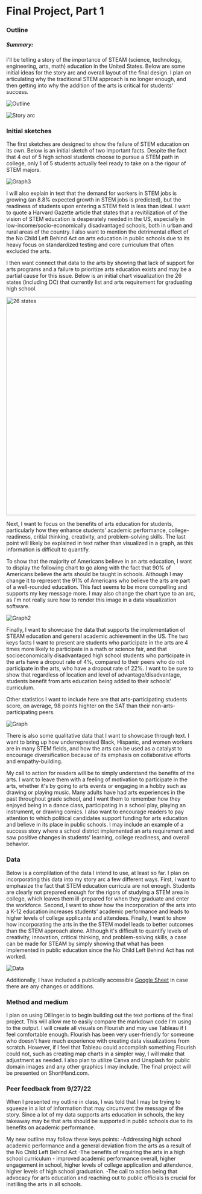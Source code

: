 # Final Project, Part 1

### Outline

##### Summary:
I'll be telling a story of the importance of STEAM (science, technology, engineering, arts, math) education in the United States. Below are some initial ideas for the story arc and overall layout of the final design. I plan on articulating why the traditional STEM approach is no longer enough, and then getting into why the addition of the arts is critical for students' success.

![Outline](https://user-images.githubusercontent.com/112141969/192301340-fd2c7bff-6300-4b7c-bf17-c2f2d4069eda.jpg)

![Story arc](https://user-images.githubusercontent.com/112141969/192301489-64912a9a-b8e1-4715-b6df-b241af4d1e47.jpg)

### Initial sketches
The first sketches are designed to show the failure of STEM education on its own. Below is an initial sketch of two important facts. Despite the fact that 4 out of 5 high school students choose to pursue a STEM path in college, only 1 of 5 students actually feel ready to take on a the rigour of STEM majors.

![Graph3](https://user-images.githubusercontent.com/112141969/192301815-ec2e9ef1-a87c-4cae-9592-998109b16168.jpg)

I will also explain in text that the demand for workers in STEM jobs is growing (an 8.8% expected growth in STEM jobs is predicted), but the readiness of students upon entering a STEM field is less than ideal. I want to quote a Harvard Gazette article that states that a revitilization of of the vision of STEM education is desperately needed in the US, especially in low-income/socio-economically disadvantaged schools, both in urban and rural areas of the country. I also want to mention the detrimental effect of the No Child Left Behind Act on arts education in public schools due to its heavy focus on standardized testing and core curriculum that often excluded the arts.

I then want connect that data to the arts by showing that lack of support for arts programs and a failure to prioritize arts education exists and may be a partial cause for this issue. Below is an initial chart visualization the 26 states (including DC) that currently list and arts requirement for graduating high school.

<img width="577" alt="26 states" src="https://user-images.githubusercontent.com/112141969/192302204-94fdcf0d-df3a-48ca-a88e-046851b3f29a.png">

Next, I want to focus on the benefits of arts education for students, particularly how they enhance students' academic performance, college-readiness, critial thinking, creativity, and problem-solving skills. The last point will likely be explained in text rather than visualized in a graph, as this information is difficult to quantify.

To show that the majority of Americans believe in an arts education, I want to display the following chart to go along with the fact that 90% of Americans believe the arts should be taught in schools. Although I may change it to represent the 91% of Americans who believe the arts are part of a well-rounded education. This fact seems to be more compelling and supports my key message more. I may also change the chart type to an arc, as I'm not really sure how to render this image in a data visualization software.

![Graph2](https://user-images.githubusercontent.com/112141969/192303395-2f83246a-1585-4077-af5c-215de430d5d4.jpg)

Finally, I want to showcase the data that supports the implementation of STEAM education and general academic achievement in the US. The two keys facts I want to present are students who participate in the arts are 4 times more likely to participate in a math or science fair, and that socioeconomically disadvantaged high school students who participate in the arts have a dropout rate of 4%, compared to their peers who do not participate in the arts, who have a dropout rate of 22%. I want to be sure to show that regardless of location and level of advantage/disadvantage, students benefit from arts education being added to their schools' curriculum.

Other statistics I want to include here are that arts-participating students score, on average, 98 points highter on the SAT than their non-arts-participating peers.

![Graph](https://user-images.githubusercontent.com/112141969/192303584-2270d5a6-db13-4310-a04c-c25b7eac5c58.jpg)

There is also some qualitative data that I want to showcase through text. I want to bring up how underreprested Black, Hispanic, and women workers are in many STEM fields, and how the arts can be used as a catalyst to encourage diversification because of its emphasis on collaborative efforts and empathy-building.

My call to action for readers will be to simply understand the benefits of the arts. I want to leave them with a feeling of motivation to participate in the arts, whether it's by going to arts events or engaging in a hobby such as drawing or playing music. Many adults have had arts experiences in the past throughout grade school, and I want them to remember how they enjoyed being in a dance class, participating in a school play, playing an instrument, or drawing comics. I also want to encourage readers to pay attention to which political candidates support funding for arts education and believe in its place in public schools. I may include an example of a success story where a school district implemented an arts requirement and saw positive changes in students' learning, college readiness, and overall behavior.

### Data
Below is a complilation of the data I intend to use, at least so far. I plan on incorporating this data into my story arc a few different ways. First, I want to emphasize the fact that STEM education curricula are not enough. Students are clearly not prepared enough for the rigors of studying a STEM area in college, which leaves them ill-prepared for when they graduate and enter the workforce. Second, I want to show how the incorporation of the arts into a K-12 education increases students' academic performance and leads to higher levels of college applicants and attendees. Finally, I want to show how incorporating the arts in the the STEM model leads to better outcomes than the STEM approach alone. Although it's difficult to quantify levels of creativity, innovation, critical thinking, and problem-solving skills, a case can be made for STEAM by simply showing that what has been implemented in public education since the No Child Left Behind Act has not worked.

![Data](https://user-images.githubusercontent.com/112141969/192321876-84203f68-776e-4156-b568-0a7c6239b5da.jpg)


Additionally, I have included a publically accessible [Google Sheet]([url](https://docs.google.com/spreadsheets/d/1sM2aU3STtZp0BSNnHBKjgApe9CHwJXGIYEbgtS6KMvo/edit?usp=sharing)) in case there are any changes or additions.

### Method and medium
I plan on using Dillinger.io to begin building out the text portions of the final project. This will allow me to easily compare the markdown code I'm using to the output. I will create all visuals on Flourish and may use Tableau if I feel comfortable enough. Flourish has been very user-friendly for someone who doesn't have much experience with creating data visualizations from scratch. However, if I feel that Tableau could accomplish something Flourish could not, such as creating map charts in a simpler way, I will make that adjustment as needed. I also plan to utilize Canva and Unsplash for public domain images and any other graphics I may include. The final project will be presented on ShortHand.com. 

### Peer feedback from 9/27/22
When I presented my outline in class, I was told that I may be trying to squeeze in a lot of information that may circumvent the message of the story. Since a lot of my data supports arts education in schools, the key takeaway may be that arts should be supported in public schools due to its benefits on academic performance. 

My new outline may follow these keys points:
-Addressing high school academic performance and a general deviation from the arts as a result of the No Child Left Behind Act
-The benefits of requiring the arts in a high school curriculum - improved academic performance overall, higher engagement in school, higher levels of college application and attendence, higher levels of high school graduation.
-The call to action being that advocacy for arts education and reaching out to public officials is crucial for instilling the arts in all schools. 
